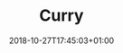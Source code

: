 ---
title: "Curry"
date: 2018-10-27T17:45:03+01:00
draft: true
type: "recipe"
tags:
- indian
- spicy
---
